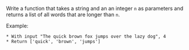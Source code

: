 Write a function that takes a string and an an integer `n` as parameters and returns a list of all words that are longer than `n`.

Example:
```
* With input "The quick brown fox jumps over the lazy dog", 4
* Return ['quick', 'brown', 'jumps']
```
